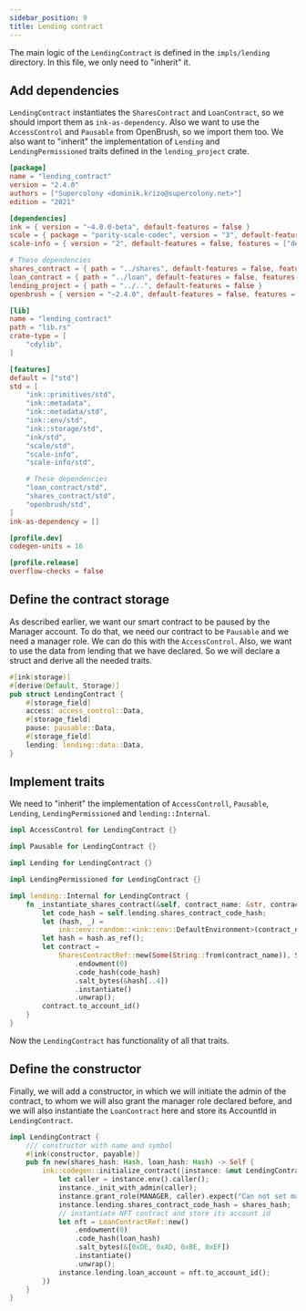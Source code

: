 ```yaml
---
sidebar_position: 9
title: Lending contract
---
```


The main logic of the `LendingContract` is defined in the `impls/lending` directory.
In this file, we only need to "inherit" it.

## Add dependencies

`LendingContract` instantiates the `SharesContract` and `LoanContract`, so we
should import them as `ink-as-dependency`. Also we want to use the `AccessControl`
and `Pausable` from OpenBrush, so we import them too. We also want to "inherit" the
implementation of `Lending` and `LendingPermissioned` traits defined in the `lending_project` crate.

```toml
[package]
name = "lending_contract"
version = "2.4.0"
authors = ["Supercolony <dominik.krizo@supercolony.net>"]
edition = "2021"

[dependencies]
ink = { version = "~4.0.0-beta", default-features = false }
scale = { package = "parity-scale-codec", version = "3", default-features = false, features = ["derive"] }
scale-info = { version = "2", default-features = false, features = ["derive"], optional = true }

# These dependencies
shares_contract = { path = "../shares", default-features = false, features = ["ink-as-dependency"]  }
loan_contract = { path = "../loan", default-features = false, features = ["ink-as-dependency"]  }
lending_project = { path = "../..", default-features = false }
openbrush = { version = "~2.4.0", default-features = false, features = ["pausable", "access_control"] }

[lib]
name = "lending_contract"
path = "lib.rs"
crate-type = [
    "cdylib",
]

[features]
default = ["std"]
std = [
    "ink::primitives/std",
    "ink::metadata",
    "ink::metadata/std",
    "ink::env/std",
    "ink::storage/std",
    "ink/std",
    "scale/std",
    "scale-info",
    "scale-info/std",

    # These dependencies
    "loan_contract/std",
    "shares_contract/std",
    "openbrush/std",
]
ink-as-dependency = []

[profile.dev]
codegen-units = 16

[profile.release]
overflow-checks = false
```

## Define the contract storage

As described earlier, we want our smart contract to be paused by the Manager account. 
To do that, we need our contract to be `Pausable` and we need a manager role. 
We can do this with the `AccessControl`. Also, we want to use the data from lending that we have declared. 
So we will declare a struct and derive all the needed traits.

```rust
#[ink(storage)]
#[derive(Default, Storage)]
pub struct LendingContract {
    #[storage_field]
    access: access_control::Data,
    #[storage_field]
    pause: pausable::Data,
    #[storage_field]
    lending: lending::data::Data,
}
```

## Implement traits

We need to "inherit" the implementation of `AccessControll`, `Pausable`, `Lending`, 
`LendingPermissioned` and `lending::Internal`.

```rust
impl AccessControl for LendingContract {}

impl Pausable for LendingContract {}

impl Lending for LendingContract {}

impl LendingPermissioned for LendingContract {}

impl lending::Internal for LendingContract {
    fn _instantiate_shares_contract(&self, contract_name: &str, contract_symbol: &str) -> AccountId {
        let code_hash = self.lending.shares_contract_code_hash;
        let (hash, _) =
            ink::env::random::<ink::env::DefaultEnvironment>(contract_name.as_bytes()).expect("Failed to get salt");
        let hash = hash.as_ref();
        let contract =
            SharesContractRef::new(Some(String::from(contract_name)), Some(String::from(contract_symbol)))
                .endowment(0)
                .code_hash(code_hash)
                .salt_bytes(&hash[..4])
                .instantiate()
                .unwrap();
        contract.to_account_id()
    }
}
```

Now the `LendingContract` has functionality of all that traits.

## Define the constructor

Finally, we will add a constructor, in which we will initiate the admin of 
the contract, to whom we will also grant the manager role declared before, 
and we will also instantiate the `LoanContract` here and store its AccountId 
in `LendingContract`.

```rust
impl LendingContract {
    /// constructor with name and symbol
    #[ink(constructor, payable)]
    pub fn new(shares_hash: Hash, loan_hash: Hash) -> Self {
        ink::codegen::initialize_contract(|instance: &mut LendingContract| {
            let caller = instance.env().caller();
            instance._init_with_admin(caller);
            instance.grant_role(MANAGER, caller).expect("Can not set manager role");
            instance.lending.shares_contract_code_hash = shares_hash;
            // instantiate NFT contract and store its account id
            let nft = LoanContractRef::new()
                .endowment(0)
                .code_hash(loan_hash)
                .salt_bytes(&[0xDE, 0xAD, 0xBE, 0xEF])
                .instantiate()
                .unwrap();
            instance.lending.loan_account = nft.to_account_id();
        })
    }
}
```
